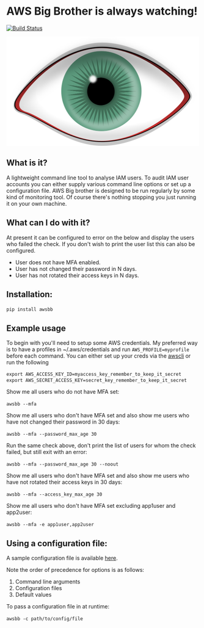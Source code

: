 # AWS Big Brother is always watching!


[![Build Status](https://travis-ci.org/jae2/awsbigbrother.svg?branch=master)](https://travis-ci.org/jae2/awsbigbrother)

![Big Brother is always watching!](https://github.com/jae2/awsbigbrother/blob/master/assets/eye-309755_1280.png?raw=true)


## What is it?

A lightweight command line tool to analyse IAM users. To audit IAM user accounts you can either supply various command line options or set up a configuration file. AWS Big brother is designed to be run regularly by some kind of monitoring tool. Of course there's nothing stopping you just running it on your own machine.

## What can I do with it?

At present it can be configured to error on the below and display the users who failed the check. If you don't wish to print the user list this can also be configured.

- User does not have MFA enabled.
- User has not changed their password in N days.
- User has not rotated their access keys in N days.

## Installation:

``` pip install awsbb ```

## Example usage


To begin with you'll need to setup some AWS credentials. My preferred way is to have a profiles in ~/.aws/credentials and run ```AWS_PROFILE=myprofile``` before each command. You can either set up your creds via the [awscli](http://docs.aws.amazon.com/cli/latest/userguide/cli-chap-getting-started.html) or run the following

``` 
export AWS_ACCESS_KEY_ID=myaccess_key_remember_to_keep_it_secret
export AWS_SECRET_ACCESS_KEY=secret_key_remember_to_keep_it_secret

```
Show me all users who do not have MFA set:

``` awsbb --mfa ```

Show me all users who don't have MFA set and also show me users who have not changed their password in 30 days:

``` awsbb --mfa --password_max_age 30 ```

Run the same check above, don't print the list of users for whom the check failed, but still exit with an error:

``` awsbb --mfa --password_max_age 30 --noout ```

Show me all users who don't have MFA set and also show me users who have not rotated their access keys in 30 days:

``` awsbb --mfa --access_key_max_age 30 ```

Show me all users who don't have MFA set excluding app1user and app2user:

``` awsbb --mfa -e app1user,app2user ```


## Using a configuration file:

A sample configuration file is available [here](awsbigbrother/examples/audit.conf).

Note the order of precedence for options is as follows:

1. Command line arguments
2. Configuration files
3. Default values

To pass a configuration file in at runtime:

``` awsbb -c path/to/config/file ```

